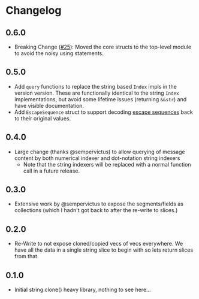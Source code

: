 # Changelog

## 0.6.0
- Breaking Change ([#25](https://github.com/wokket/rust-hl7/issues/25)): Moved the core structs to the top-level module to avoid the noisy using statements.

## 0.5.0
 - Add `query` functions to replace the string based `Index` impls in the version version.  These are functionally identical to the string `Index` implementations, but avoid some lifetime issues (returning `&&str`) and have visible documentation.
 - Add `EscapeSequence` struct to support decoding [escape sequences](https://www.lyniate.com/knowledge-hub/hl7-escape-sequences/) back to their original values.

## 0.4.0
 - Large change (thanks @sempervictus) to allow querying of message content by both numerical indexer and dot-notation string indexers
    - Note that the string indexers will be replaced with a normal function call in a future release.

## 0.3.0
 - Extensive work by @sempervictus to expose the segments/fields as collections (which I hadn't got back to after the re-write to slices.)

## 0.2.0
-  Re-Write to not expose cloned/copied vecs of vecs everywhere.  We have all the data in a single string slice to begin with so lets return slices from that.

## 0.1.0
- Initial string.clone() heavy library, nothing to see here...

